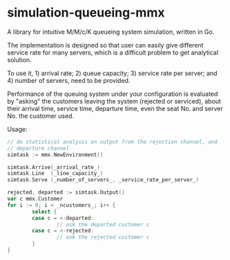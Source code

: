 # simulation-queueing-mmx
A library for intuitive M/M/c/K queueing system simulation, written in Go.

The implementation is designed so that user can easily give different service rate for many servers, which is a difficult problem to get analytical solution.

To use it, 1) arrival rate; 2) queue capacity; 3) service rate per server; and 4) number of servers, need to be provided.

Performance of the queuing system under your configuration is evaluated by "asking" the customers leaving the system (rejected or serviced), about their arrival time, service time, departure time, even the seat No. and server No. the customer used.

Usage:
```go
// do statistical analysis on output from the rejection channel, and
// departure channel
simtask := mmx.NewEnvironment()

simtask.Arrive(_arrival_rate_)
simtask.Line  (_line_capacity_)
simtask.Serve (_number_of_servers_, _service_rate_per_server_)

rejected, departed := simtask.Output()
var c mmx.Customer
for i := 0; i < _ncustomers_; i++ {
        select {
        case c = <-departed:
                // ask the departed customer c
        case c = <-rejected:
                // ask the rejected customer c
        }
}
```
